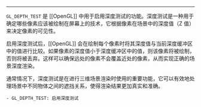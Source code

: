
----
`GL_DEPTH_TEST` 是 [[OpenGL]] 中用于启用深度测试的功能。深度测试是一种用于确定哪些像素应该被绘制在屏幕上的技术，它根据像素在场景中的深度值（Z 值）来决定像素的可见性。

启用深度测试后，[[OpenGL]] 会在绘制每个像素时将其深度值与当前深度缓冲区中的值进行比较。如果像素的深度值小于深度缓冲区中的值，则该像素将被绘制，否则将被丢弃。这样可以确保远处的像素不会覆盖近处的像素，从而实现正确的场景深度渲染。

通常情况下，深度测试是在进行三维场景渲染时使用的重要功能，它可以有效地处理场景中不同物体之间的遮挡关系，使得渲染结果更加真实和准确。

```plaintext
- GL_DEPTH_TEST: 启用深度测试
```